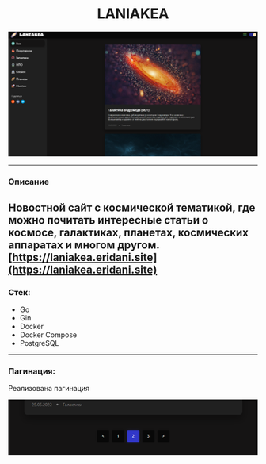 # <center>LANIAKEA</center>

<p align="center"> <img  src="assets/pic.png"></p>

---

### Описание

Новостной сайт с космической тематикой, где можно почитать интересные статьи о космосе, галактиках, планетах, космических аппаратах и многом другом. [https://laniakea.eridani.site](https://laniakea.eridani.site)
---
### Стек:
- Go
- Gin
- Docker
- Docker Compose
- PostgreSQL
---
### Пагинация:

Реализована пагинация

<p align="center"> <img  src="assets/pagination.png"></p>

